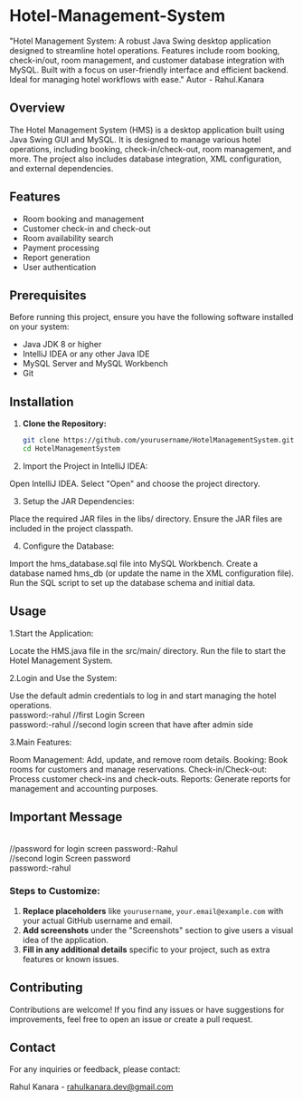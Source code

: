 # Hotel-Management-System
"Hotel Management System: A robust Java Swing desktop application designed to streamline hotel operations. Features include room booking, check-in/out, room management, and customer database integration with MySQL. Built with a focus on user-friendly interface and efficient backend. Ideal for managing hotel workflows with ease."
Autor - Rahul.Kanara

## Overview
The Hotel Management System (HMS) is a desktop application built using Java Swing GUI and MySQL. It is designed to manage various hotel operations, including booking, check-in/check-out, room management, and more. The project also includes database integration, XML configuration, and external dependencies.

## Features
- Room booking and management
- Customer check-in and check-out
- Room availability search
- Payment processing
- Report generation
- User authentication


## Prerequisites
Before running this project, ensure you have the following software installed on your system:
- Java JDK 8 or higher
- IntelliJ IDEA or any other Java IDE
- MySQL Server and MySQL Workbench
- Git

## Installation

1. **Clone the Repository:**
   ```bash
   git clone https://github.com/yourusername/HotelManagementSystem.git
   cd HotelManagementSystem
2. Import the Project in IntelliJ IDEA:

Open IntelliJ IDEA.
Select "Open" and choose the project directory.

3. Setup the JAR Dependencies:

Place the required JAR files in the libs/ directory.
Ensure the JAR files are included in the project classpath.

4. Configure the Database:

Import the hms_database.sql file into MySQL Workbench.
Create a database named hms_db (or update the name in the XML configuration file).
Run the SQL script to set up the database schema and initial data.

## Usage
1.Start the Application:

Locate the HMS.java file in the src/main/ directory.
Run the file to start the Hotel Management System.

2.Login and Use the System:

Use the default admin credentials to log in and start managing the hotel operations.<br>
password:-rahul //first Login Screen<br>
password:-rahul //second login screen that have after admin side<br>

3.Main Features:

Room Management: Add, update, and remove room details.
Booking: Book rooms for customers and manage reservations.
Check-in/Check-out: Process customer check-ins and check-outs.
Reports: Generate reports for management and accounting purposes.

## Important Message
<br>
//password for login screen
password:-Rahul<br> 
//second login Screen password<br>
password:-rahul


### Steps to Customize:
1. **Replace placeholders** like `yourusername`, `your.email@example.com` with your actual GitHub username and email.
2. **Add screenshots** under the "Screenshots" section to give users a visual idea of the application.
3. **Fill in any additional details** specific to your project, such as extra features or known issues.


## Contributing
Contributions are welcome! If you find any issues or have suggestions for improvements, feel free to open an issue or create a pull request.

## Contact
For any inquiries or feedback, please contact:

Rahul Kanara - rahulkanara.dev@gmail.com
